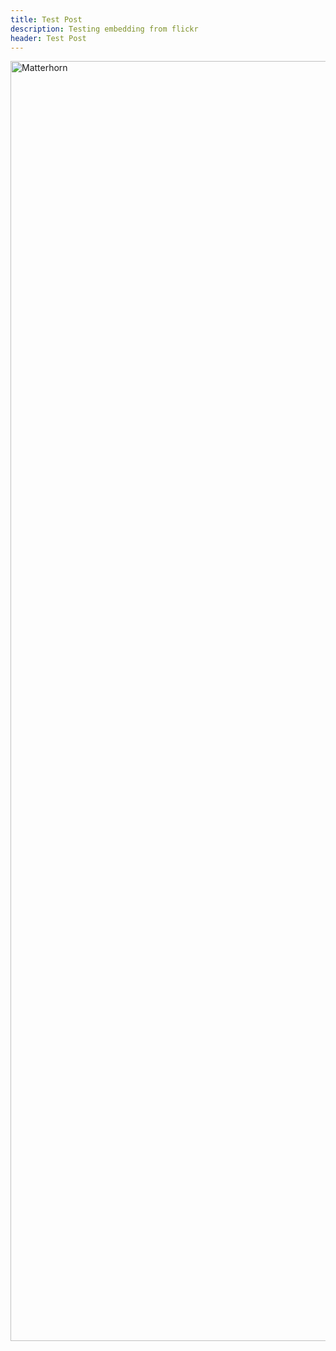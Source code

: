 ```yaml
---
title: Test Post
description: Testing embedding from flickr
header: Test Post
---
```

<a data-flickr-embed="true" data-footer="true"  href="https://www.flickr.com/photos/ss9679/28385500243/in/dateposted-public/" title="Matterhorn"><img src="https://c1.staticflickr.com/9/8541/28385500243_60285890b4_k.jpg" 
width="2048" height="2048" alt="Matterhorn"></a><script async src="//embedr.flickr.com/assets/client-code.js" charset="utf-8"></script>
